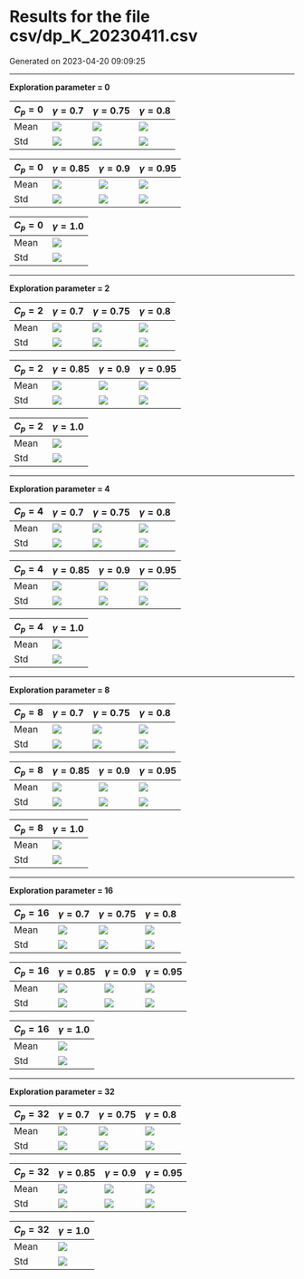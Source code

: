 # Results for the file csv/dp_K_20230411.csv 

Generated on 2023-04-20 09:09:25

---

**Exploration parameter = 0**

| $C_p=0$| $\gamma = 0.7$| $\gamma = 0.75$| $\gamma = 0.8$| 
| --- | --- | --- | --- | 
| Mean | ![](fig/dp_K/mean_g_0.7_cp_0.png) | ![](fig/dp_K/mean_g_0.75_cp_0.png) | ![](fig/dp_K/mean_g_0.8_cp_0.png) | 
| Std | ![](fig/dp_K/std_g_0.7_cp_0.png) | ![](fig/dp_K/std_g_0.75_cp_0.png) | ![](fig/dp_K/std_g_0.8_cp_0.png) | 

| $C_p=0$| $\gamma = 0.85$| $\gamma = 0.9$| $\gamma = 0.95$| 
| --- | --- | --- | --- | 
| Mean | ![](fig/dp_K/mean_g_0.85_cp_0.png) | ![](fig/dp_K/mean_g_0.9_cp_0.png) | ![](fig/dp_K/mean_g_0.95_cp_0.png) | 
| Std | ![](fig/dp_K/std_g_0.85_cp_0.png) | ![](fig/dp_K/std_g_0.9_cp_0.png) | ![](fig/dp_K/std_g_0.95_cp_0.png) | 

| $C_p=0$| $\gamma = 1.0$| 
| --- | --- | 
| Mean | ![](fig/dp_K/mean_g_1.0_cp_0.png) | 
| Std | ![](fig/dp_K/std_g_1.0_cp_0.png) | 

---

**Exploration parameter = 2**

| $C_p=2$| $\gamma = 0.7$| $\gamma = 0.75$| $\gamma = 0.8$| 
| --- | --- | --- | --- | 
| Mean | ![](fig/dp_K/mean_g_0.7_cp_2.png) | ![](fig/dp_K/mean_g_0.75_cp_2.png) | ![](fig/dp_K/mean_g_0.8_cp_2.png) | 
| Std | ![](fig/dp_K/std_g_0.7_cp_2.png) | ![](fig/dp_K/std_g_0.75_cp_2.png) | ![](fig/dp_K/std_g_0.8_cp_2.png) | 

| $C_p=2$| $\gamma = 0.85$| $\gamma = 0.9$| $\gamma = 0.95$| 
| --- | --- | --- | --- | 
| Mean | ![](fig/dp_K/mean_g_0.85_cp_2.png) | ![](fig/dp_K/mean_g_0.9_cp_2.png) | ![](fig/dp_K/mean_g_0.95_cp_2.png) | 
| Std | ![](fig/dp_K/std_g_0.85_cp_2.png) | ![](fig/dp_K/std_g_0.9_cp_2.png) | ![](fig/dp_K/std_g_0.95_cp_2.png) | 

| $C_p=2$| $\gamma = 1.0$| 
| --- | --- | 
| Mean | ![](fig/dp_K/mean_g_1.0_cp_2.png) | 
| Std | ![](fig/dp_K/std_g_1.0_cp_2.png) | 

---

**Exploration parameter = 4**

| $C_p=4$| $\gamma = 0.7$| $\gamma = 0.75$| $\gamma = 0.8$| 
| --- | --- | --- | --- | 
| Mean | ![](fig/dp_K/mean_g_0.7_cp_4.png) | ![](fig/dp_K/mean_g_0.75_cp_4.png) | ![](fig/dp_K/mean_g_0.8_cp_4.png) | 
| Std | ![](fig/dp_K/std_g_0.7_cp_4.png) | ![](fig/dp_K/std_g_0.75_cp_4.png) | ![](fig/dp_K/std_g_0.8_cp_4.png) | 

| $C_p=4$| $\gamma = 0.85$| $\gamma = 0.9$| $\gamma = 0.95$| 
| --- | --- | --- | --- | 
| Mean | ![](fig/dp_K/mean_g_0.85_cp_4.png) | ![](fig/dp_K/mean_g_0.9_cp_4.png) | ![](fig/dp_K/mean_g_0.95_cp_4.png) | 
| Std | ![](fig/dp_K/std_g_0.85_cp_4.png) | ![](fig/dp_K/std_g_0.9_cp_4.png) | ![](fig/dp_K/std_g_0.95_cp_4.png) | 

| $C_p=4$| $\gamma = 1.0$| 
| --- | --- | 
| Mean | ![](fig/dp_K/mean_g_1.0_cp_4.png) | 
| Std | ![](fig/dp_K/std_g_1.0_cp_4.png) | 

---

**Exploration parameter = 8**

| $C_p=8$| $\gamma = 0.7$| $\gamma = 0.75$| $\gamma = 0.8$| 
| --- | --- | --- | --- | 
| Mean | ![](fig/dp_K/mean_g_0.7_cp_8.png) | ![](fig/dp_K/mean_g_0.75_cp_8.png) | ![](fig/dp_K/mean_g_0.8_cp_8.png) | 
| Std | ![](fig/dp_K/std_g_0.7_cp_8.png) | ![](fig/dp_K/std_g_0.75_cp_8.png) | ![](fig/dp_K/std_g_0.8_cp_8.png) | 

| $C_p=8$| $\gamma = 0.85$| $\gamma = 0.9$| $\gamma = 0.95$| 
| --- | --- | --- | --- | 
| Mean | ![](fig/dp_K/mean_g_0.85_cp_8.png) | ![](fig/dp_K/mean_g_0.9_cp_8.png) | ![](fig/dp_K/mean_g_0.95_cp_8.png) | 
| Std | ![](fig/dp_K/std_g_0.85_cp_8.png) | ![](fig/dp_K/std_g_0.9_cp_8.png) | ![](fig/dp_K/std_g_0.95_cp_8.png) | 

| $C_p=8$| $\gamma = 1.0$| 
| --- | --- | 
| Mean | ![](fig/dp_K/mean_g_1.0_cp_8.png) | 
| Std | ![](fig/dp_K/std_g_1.0_cp_8.png) | 

---

**Exploration parameter = 16**

| $C_p=16$| $\gamma = 0.7$| $\gamma = 0.75$| $\gamma = 0.8$| 
| --- | --- | --- | --- | 
| Mean | ![](fig/dp_K/mean_g_0.7_cp_16.png) | ![](fig/dp_K/mean_g_0.75_cp_16.png) | ![](fig/dp_K/mean_g_0.8_cp_16.png) | 
| Std | ![](fig/dp_K/std_g_0.7_cp_16.png) | ![](fig/dp_K/std_g_0.75_cp_16.png) | ![](fig/dp_K/std_g_0.8_cp_16.png) | 

| $C_p=16$| $\gamma = 0.85$| $\gamma = 0.9$| $\gamma = 0.95$| 
| --- | --- | --- | --- | 
| Mean | ![](fig/dp_K/mean_g_0.85_cp_16.png) | ![](fig/dp_K/mean_g_0.9_cp_16.png) | ![](fig/dp_K/mean_g_0.95_cp_16.png) | 
| Std | ![](fig/dp_K/std_g_0.85_cp_16.png) | ![](fig/dp_K/std_g_0.9_cp_16.png) | ![](fig/dp_K/std_g_0.95_cp_16.png) | 

| $C_p=16$| $\gamma = 1.0$| 
| --- | --- | 
| Mean | ![](fig/dp_K/mean_g_1.0_cp_16.png) | 
| Std | ![](fig/dp_K/std_g_1.0_cp_16.png) | 

---

**Exploration parameter = 32**

| $C_p=32$| $\gamma = 0.7$| $\gamma = 0.75$| $\gamma = 0.8$| 
| --- | --- | --- | --- | 
| Mean | ![](fig/dp_K/mean_g_0.7_cp_32.png) | ![](fig/dp_K/mean_g_0.75_cp_32.png) | ![](fig/dp_K/mean_g_0.8_cp_32.png) | 
| Std | ![](fig/dp_K/std_g_0.7_cp_32.png) | ![](fig/dp_K/std_g_0.75_cp_32.png) | ![](fig/dp_K/std_g_0.8_cp_32.png) | 

| $C_p=32$| $\gamma = 0.85$| $\gamma = 0.9$| $\gamma = 0.95$| 
| --- | --- | --- | --- | 
| Mean | ![](fig/dp_K/mean_g_0.85_cp_32.png) | ![](fig/dp_K/mean_g_0.9_cp_32.png) | ![](fig/dp_K/mean_g_0.95_cp_32.png) | 
| Std | ![](fig/dp_K/std_g_0.85_cp_32.png) | ![](fig/dp_K/std_g_0.9_cp_32.png) | ![](fig/dp_K/std_g_0.95_cp_32.png) | 

| $C_p=32$| $\gamma = 1.0$| 
| --- | --- | 
| Mean | ![](fig/dp_K/mean_g_1.0_cp_32.png) | 
| Std | ![](fig/dp_K/std_g_1.0_cp_32.png) | 

